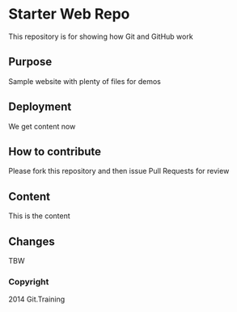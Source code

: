 # Starter Web Repo

This repository is for showing how Git and GitHub work

## Purpose

Sample website with plenty of files for demos

## Deployment

We get content now

## How to contribute

Please fork this repository and then issue Pull Requests for review 

## Content

This is the content

## Changes

TBW

### Copyright

2014 Git.Training